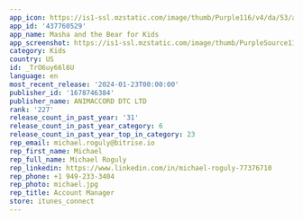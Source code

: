 ```yaml
---
app_icon: https://is1-ssl.mzstatic.com/image/thumb/Purple116/v4/da/53/a2/da53a2bd-28c3-4259-269b-7115f571da88/AppIcon-1x_U007emarketing-0-7-0-85-220.png/1024x1024bb.png
app_id: '437760529'
app_name: Masha and the Bear for Kids
app_screenshot: https://is1-ssl.mzstatic.com/image/thumb/PurpleSource116/v4/21/52/43/215243dc-76ca-7e07-19ec-a278a3a5d222/a2887d40-281b-4775-8901-22318da3526a_01_4K_MB083_Medoviy_Den.04546_-_iPhone_55.png/2208x1242bb.png
category: Kids
country: US
id: _TrO6uy66l6U
language: en
most_recent_release: '2024-01-23T00:00:00'
publisher_id: '1678746384'
publisher_name: ANIMACCORD DTC LTD
rank: '227'
release_count_in_past_year: '31'
release_count_in_past_year_category: 6
release_count_in_past_year_top_in_category: 23
rep_email: michael.roguly@bitrise.io
rep_first_name: Michael
rep_full_name: Michael Roguly
rep_linkedin: https://www.linkedin.com/in/michael-roguly-77376710
rep_phone: +1 949-233-3404
rep_photo: michael.jpg
rep_title: Account Manager
store: itunes_connect
---
```

